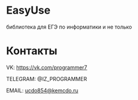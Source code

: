 # EasyUse
библиотека для ЕГЭ по информатики и не только 

Контакты
==========
VK: https://vk.com/programmer7

TELEGRAM: @IZ_PROGRAMMER 

EMAIL: ucdo854@kemcdo.ru
